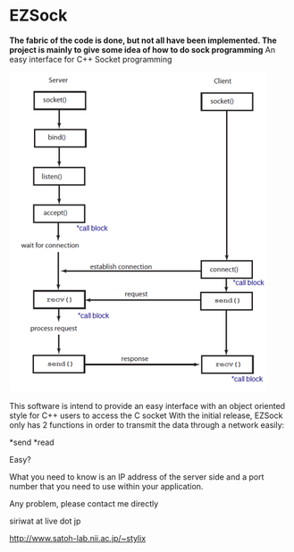 # EZSock
**The fabric of the code is done, but not all have been implemented. The project is mainly to give some idea of how to do sock programming**
An easy interface for C++ Socket programming

![A general diagram explaning how Socket work](SocketCycle.png)

This software is intend to provide an easy interface with an object oriented style for C++ users to access the C socket
With the initial release, EZSock only has 2 functions in order to transmit the data through a network easily:

*send
*read

Easy?

What you need to know is an IP address of the server side and a port number that you need to use within your application.

Any problem, please contact me directly

siriwat at live dot jp

http://www.satoh-lab.nii.ac.jp/~stylix
